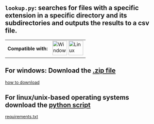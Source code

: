 ## `lookup.py`: searches for files with a specific extension in a specific directory and its subdirectories and outputs the results to a csv file.

<table>
  <td align="center"><b>Compatible with:</b></td>
  <td> 
    <img title="Windows" src="https://cdn.jsdelivr.net/gh/devicons/devicon/icons/windows8/windows8-original.svg" width="48" height="48" alt="Windows" />
    <img title="Linux" src="https://cdn.jsdelivr.net/gh/devicons/devicon/icons/linux/linux-original.svg" width="48" height="48" alt="Linux" />
  </td>
</table>

## For windows: Download the [.zip file](https://github.com/redplusblue/Scripts/raw/main/Python/%234A%20-%20lookup.py/windows/exe/lookup.zip)
[how to download](https://sites.northwestern.edu/researchcomputing/resources/downloading-from-github/#:~:text=To%20do%20this%2C%20go%20to,likely%20in%20your%20Downloads%20folder.)

## For linux/unix-based operating systems download the [python script](https://github.com/redplusblue/Scripts/blob/main/Python/%234A%20-%20lookup.py/linux/lookup.py) 
[requirements.txt](https://github.com/redplusblue/Scripts/blob/main/Python/%234A%20-%20lookup.py/linux/requirements.txt)
